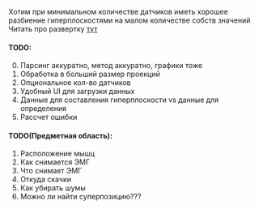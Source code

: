 Хотим при минимальном количестве датчиков иметь хорошее разбиение гиперплоскостями на малом количестве собств значений
Читать про развертку [тут](../docks/razvertka.pdf)

#### TODO:
0) Парсинг аккуратно, метод аккуратно, графики тоже
1) Обработка в больший размер проекций
2) Опциональное кол-во датчиков 
3) Удобный UI для загрузки данных
4) Данные для составления гиперплоскости vs данные для определения
5) Рассчет ошибки


#### TODO(Предметная область):
1) Расположение мышц
2) Как снимается ЭМГ
3) Что снимает ЭМГ 
4) Откуда скачки
5) Как убирать шумы
6) Можно ли найти  суперпозицию???
